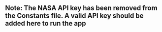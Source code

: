 

## Note: The NASA API key has been removed from the Constants file. A valid API key should be added here to run the app